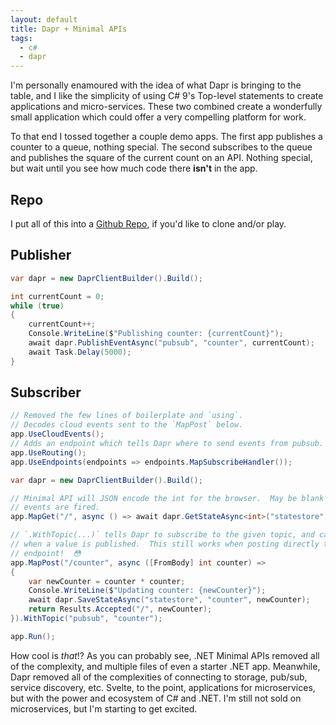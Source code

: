 ```yaml
---
layout: default
title: Dapr + Minimal APIs
tags:
  - c#
  - dapr
---
```


I'm personally enamoured with the idea of what Dapr is bringing to the table,
and I like the simplicity of using C# 9's Top-level statements to create
applications and micro-services. These two combined create a wonderfully small
application which could offer a very compelling platform for work.

To that end I tossed together a couple demo apps.  The first app publishes a
counter to a queue, nothing special. The second subscribes to the queue and
publishes the square of the current count on an API.  Nothing special, but wait
until you see how much code there **isn't** in the app.

## Repo

I put all of this into a
[Github Repo](https://github.com/exegeteio/dapr-mini-api),
if you'd like to clone and/or play.

## Publisher

```c#
var dapr = new DaprClientBuilder().Build();

int currentCount = 0;
while (true)
{
    currentCount++;
    Console.WriteLine($"Publishing counter: {currentCount}");
    await dapr.PublishEventAsync("pubsub", "counter", currentCount);
    await Task.Delay(5000);
}
```

## Subscriber

```c#
// Removed the few lines of boilerplate and `using`.
// Decodes cloud events sent to the `MapPost` below.
app.UseCloudEvents();
// Adds an endpoint which tells Dapr where to send events from pubsub.
app.UseRouting();
app.UseEndpoints(endpoints => endpoints.MapSubscribeHandler());

var dapr = new DaprClientBuilder().Build();

// Minimal API will JSON encode the int for the browser.  May be blank until
// events are fired.
app.MapGet("/", async () => await dapr.GetStateAsync<int>("statestore", "counter"));

// `.WithTopic(...)` tells Dapr to subscribe to the given topic, and call this
// when a value is published.  This still works when posting directly to the
// endpoint!  😳
app.MapPost("/counter", async ([FromBody] int counter) =>
{
    var newCounter = counter * counter;
    Console.WriteLine($"Updating counter: {newCounter}");
    await dapr.SaveStateAsync("statestore", "counter", newCounter);
    return Results.Accepted("/", newCounter);
}).WithTopic("pubsub", "counter");

app.Run();
```

How cool is *that*!?  As you can probably see, .NET Minimal APIs removed all of
the complexity, and multiple files of even a starter .NET app.  Meanwhile, Dapr
removed all of the complexities of connecting to storage, pub/sub, service
discovery, etc.  Svelte, to the point, applications for microservices, but with
the power and ecosystem of C# and .NET.  I'm still not sold on microservices,
but I'm starting to get excited.
